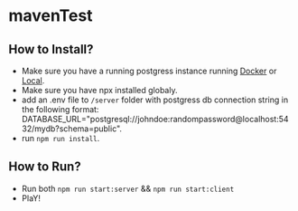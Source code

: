 # mavenTest

## How to Install?

- Make sure you have a running postgress instance running [Docker](https://hub.docker.com/_/postgres) or [Local](https://www.postgresql.org/download/).
- Make sure you have npx installed globaly.
- add an .env file to `/server` folder with postgress db connection string in the following format:
  DATABASE_URL="postgresql://johndoe:randompassword@localhost:5432/mydb?schema=public".
- run `npm run install`.

## How to Run?

- Run both `npm run start:server` && `npm run start:client`
- PlaY!
